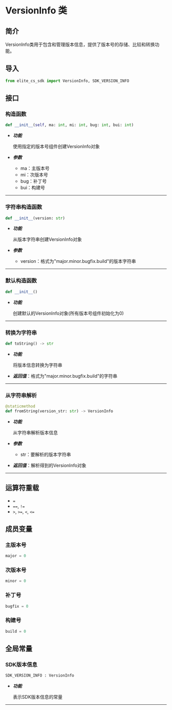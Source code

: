 # VersionInfo 类

## 简介

VersionInfo类用于包含和管理版本信息，提供了版本号的存储、比较和转换功能。

## 导入
```py
from elite_cs_sdk import VersionInfo, SDK_VERSION_INFO
```

## 接口

### 构造函数
```py
def __init__(self, ma: int, mi: int, bug: int, bui: int)
```
- ***功能***

    使用指定的版本号组件创建VersionInfo对象

- ***参数***

    - ma：主版本号
    - mi：次版本号
    - bug：补丁号
    - bui：构建号

---

### 字符串构造函数
```py
def __init__(version: str)
```
- ***功能***

    从版本字符串创建VersionInfo对象

- ***参数***

    - version：格式为"major.minor.bugfix.build"的版本字符串

---

### 默认构造函数
```py
def __init__()
```
- ***功能***

    创建默认的VersionInfo对象(所有版本号组件初始化为0)

---

### 转换为字符串
```py
def toString() -> str
```
- ***功能***

    将版本信息转换为字符串

- ***返回值***：格式为"major.minor.bugfix.build"的字符串

---

### 从字符串解析
```py
@staticmethod
def fromString(version_str: str) -> VersionInfo
```
- ***功能***

    从字符串解析版本信息

- ***参数***

    - str：要解析的版本字符串

- ***返回值***：解析得到的VersionInfo对象

---

## 运算符重载

- `=`
- `==`, `!=`
- `>`, `>=`, `<`, `<=`

## 成员变量

### 主版本号
```py
major = 0
```

### 次版本号
```py
minor = 0
```

### 补丁号
```py
bugfix = 0
```

### 构建号
```py
build = 0
```

## 全局常量

### SDK版本信息
```py
SDK_VERSION_INFO : VersionInfo
```
- ***功能***

    表示SDK版本信息的常量

--- 
